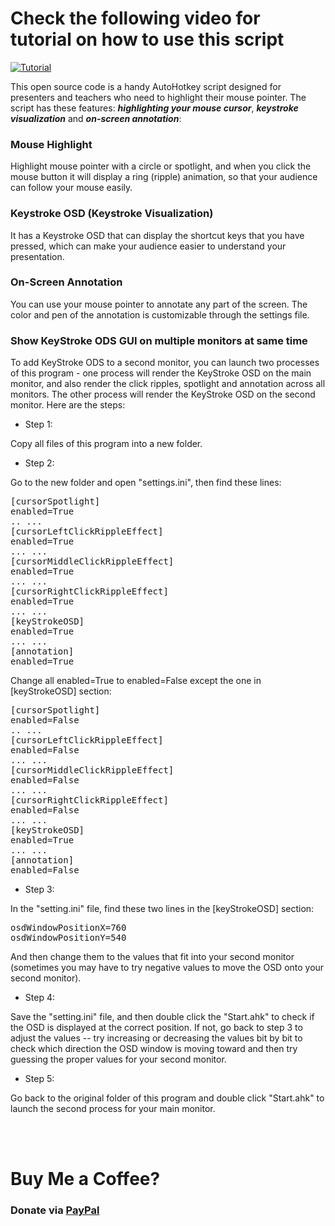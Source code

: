 # Check the following video for tutorial on how to use this script
[![Tutorial](https://i.imgur.com/sxbuLpc.jpeg)](https://youtu.be/lpEFMcIbyjg "Tutorial")


This open source code is a handy AutoHotkey script designed for presenters and teachers who need to highlight their mouse pointer. The script has these features: ***highlighting your mouse cursor***, ***keystroke visualization*** and ***on-screen annotation***:

### Mouse Highlight
Highlight mouse pointer with a circle or spotlight, and when you click the mouse button it will display a ring (ripple) animation, so that your audience can follow your mouse easily.

### Keystroke OSD (Keystroke Visualization)
It has a Keystroke OSD that can display the shortcut keys that you have pressed, which can make your audience easier to understand your presentation. 

### On-Screen Annotation
You can use your mouse pointer to annotate any part of the screen. The color and pen of the annotation is customizable through the settings file.

### Show KeyStroke ODS GUI on multiple monitors at same time

To add KeyStroke ODS to a second monitor, you can launch two processes of this program - one process will render the KeyStroke OSD on the main monitor, and also render the click ripples, spotlight and annotation across all monitors. The other process will render the KeyStroke OSD on the second monitor. Here are the steps:

* Step 1: 

Copy all files of this program into a new folder.
<br>

* Step 2:

Go to the new folder and open "settings.ini", then find these lines:
<pre>
[cursorSpotlight]
enabled=True
.. ...
[cursorLeftClickRippleEffect]
enabled=True
... ...
[cursorMiddleClickRippleEffect]
enabled=True
... ...
[cursorRightClickRippleEffect]
enabled=True
... ...
[keyStrokeOSD]
enabled=True
... ...
[annotation]
enabled=True
</pre>
Change all enabled=True to enabled=False except the one in [keyStrokeOSD] section:
<pre>
[cursorSpotlight]
enabled=False
.. ...
[cursorLeftClickRippleEffect]
enabled=False
... ...
[cursorMiddleClickRippleEffect]
enabled=False
... ...
[cursorRightClickRippleEffect]
enabled=False
... ...
[keyStrokeOSD]
enabled=True
... ...
[annotation]
enabled=False
</pre>

* Step 3:

In the "setting.ini" file, find these two lines in the [keyStrokeOSD] section:
<pre>
osdWindowPositionX=760
osdWindowPositionY=540
</pre>
And then change them to the values that fit into your second monitor (sometimes you may have to try negative values to move the OSD onto your second monitor).
<br>

* Step 4:

Save the "setting.ini" file, and then double click the "Start.ahk" to check if the OSD is displayed at the correct position. If not, go back to step 3 to adjust the values -- try increasing or decreasing the values bit by bit to check which direction the OSD window is moving toward and then try guessing the proper values for your second monitor.
<br>

* Step 5:

Go back to the original folder of this program and double click "Start.ahk" to launch the second process for your main monitor.

<br/>
<br/>



# Buy Me a Coffee?
### Donate via [PayPal](https://www.paypal.com/donate/?business=JY46S54HME9LQ&no_recurring=0&item_name=Buy+the+Hard+Working+Developer+a+cup+of+coffee+or+tea+%3A%29&currency_code=USD)